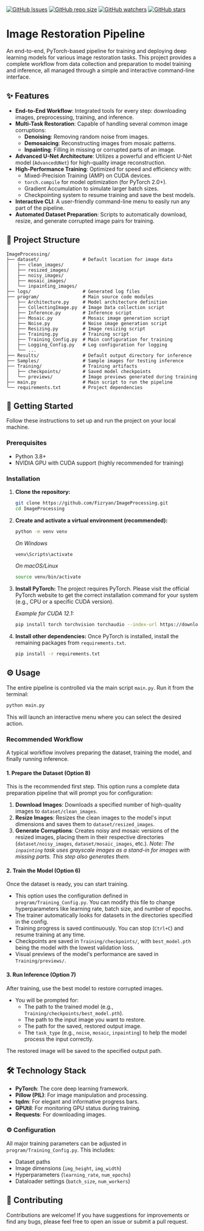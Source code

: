 [![GitHub Issues](https://img.shields.io/github/issues/Fizryan/ImageProcessing)](https://github.com/Fizryan/ImageProcessing/issues)
[![GitHub repo size](https://img.shields.io/github/repo-size/Fizryan/ImageProcessing?color=tomato)](https://github.com/Fizryan/ImageProcessing)
[![GitHub watchers](https://img.shields.io/github/watchers/Fizryan/ImageProcessing)](https://github.com/Fizryan/ImageProcessing/watchers)
[![GitHub stars](https://img.shields.io/github/stars/Fizryan/ImageProcessing)](https://github.com/Fizryan/ImageProcessing/stargazers)
# Image Restoration Pipeline

An end-to-end, PyTorch-based pipeline for training and deploying deep learning models for various image restoration tasks. This project provides a complete workflow from data collection and preparation to model training and inference, all managed through a simple and interactive command-line interface.

## ✨ Features

-   **End-to-End Workflow**: Integrated tools for every step: downloading images, preprocessing, training, and inference.
-   **Multi-Task Restoration**: Capable of handling several common image corruptions:
    -   **Denoising**: Removing random noise from images.
    -   **Demosaicing**: Reconstructing images from mosaic patterns.
    -   **Inpainting**: Filling in missing or corrupted parts of an image.
-   **Advanced U-Net Architecture**: Utilizes a powerful and efficient U-Net model (`AdvancedUNet`) for high-quality image reconstruction.
-   **High-Performance Training**: Optimized for speed and efficiency with:
    -   Mixed-Precision Training (AMP) on CUDA devices.
    -   `torch.compile` for model optimization (for PyTorch 2.0+).
    -   Gradient Accumulation to simulate larger batch sizes.
    -   Checkpointing system to resume training and save the best models.
-   **Interactive CLI**: A user-friendly command-line menu to easily run any part of the pipeline.
-   **Automated Dataset Preparation**: Scripts to automatically download, resize, and generate corrupted image pairs for training.

## 📂 Project Structure

```
ImageProcessing/
├── dataset/                # Default location for image data
│   ├── clean_images/
│   ├── resized_images/
│   ├── noisy_images/
│   ├── mosaic_images/
│   └── inpainting_images/
├── logs/                   # Generated log files
├── program/                # Main source code modules
│   ├── Architecture.py     # Model architecture definition
│   ├── CollectingImage.py  # Image Data collection script
│   ├── Inference.py        # Inference script
│   ├── Mosaic.py           # Mosaic image generation script
│   ├── Noise.py            # Noise image generation script
│   ├── Resizing.py         # Image resizing script
│   ├── Training.py         # Training script
│   ├── Training_Config.py  # Main configuration for training
│   ├── Logging_Config.py   # Log configuration for logging
│   └── ...
├── Results/                # Default output directory for inference
├── Samples/                # Sample images for testing inference
├── Training/               # Training artifacts
│   ├── checkpoints/        # Saved model checkpoints
│   └── previews/           # Image previews generated during training
├── main.py                 # Main script to run the pipeline
└── requirements.txt        # Project dependencies
```

## 🚀 Getting Started

Follow these instructions to set up and run the project on your local machine.

### Prerequisites

-   Python 3.8+
-   NVIDIA GPU with CUDA support (highly recommended for training)

### Installation

1.  **Clone the repository:**
    ```bash
    git clone https://github.com/Fizryan/ImageProcessing.git
    cd ImageProcessing
    ```

2.  **Create and activate a virtual environment (recommended):**
    ```bash
    python -m venv venv
    ```
    *On Windows*
    ```bash
    venv\Scripts\activate
    ```
    *On macOS/Linux*
    ```bash
    source venv/bin/activate
    ```

4.  **Install PyTorch:**
    The project requires PyTorch. Please visit the official PyTorch website to get the correct installation command for your system (e.g., CPU or a specific CUDA version).

    *Example for CUDA 12.1:*
    ```bash
    pip install torch torchvision torchaudio --index-url https://download.pytorch.org/whl/cu121
    ```

5.  **Install other dependencies:**
    Once PyTorch is installed, install the remaining packages from `requirements.txt`.
    ```bash
    pip install -r requirements.txt
    ```

## ⚙️ Usage

The entire pipeline is controlled via the main script `main.py`. Run it from the terminal:

```bash
python main.py
```

This will launch an interactive menu where you can select the desired action.

### Recommended Workflow

A typical workflow involves preparing the dataset, training the model, and finally running inference.

#### 1. Prepare the Dataset (Option 8)

This is the recommended first step. This option runs a complete data preparation pipeline that will prompt you for configuration:
1.  **Download Images**: Downloads a specified number of high-quality images to `dataset/clean_images`.
2.  **Resize Images**: Resizes the clean images to the model's input dimensions and saves them to `dataset/resized_images`.
3.  **Generate Corruptions**: Creates noisy and mosaic versions of the resized images, placing them in their respective directories (`dataset/noisy_images`, `dataset/mosaic_images`, etc.).
*Note: The `inpainting` task uses grayscale images as a stand-in for images with missing parts. This step also generates them.*

#### 2. Train the Model (Option 6)

Once the dataset is ready, you can start training.
-   This option uses the configuration defined in `program/Training_Config.py`. You can modify this file to change hyperparameters like learning rate, batch size, and number of epochs.
-   The trainer automatically looks for datasets in the directories specified in the config.
-   Training progress is saved continuously. You can stop (`Ctrl+C`) and resume training at any time.
-   Checkpoints are saved in `Training/checkpoints/`, with `best_model.pth` being the model with the lowest validation loss.
-   Visual previews of the model's performance are saved in `Training/previews/`.

#### 3. Run Inference (Option 7)

After training, use the best model to restore corrupted images.
-   You will be prompted for:
    -   The path to the trained model (e.g., `Training/checkpoints/best_model.pth`).
    -   The path to the input image you want to restore.
    -   The path for the saved, restored output image.
    -   The `task_type` (e.g., `noise`, `mosaic`, `inpainting`) to help the model process the input correctly.

The restored image will be saved to the specified output path.

## 🛠️ Technology Stack

-   **PyTorch**: The core deep learning framework.
-   **Pillow (PIL)**: For image manipulation and processing.
-   **tqdm**: For elegant and informative progress bars.
-   **GPUtil**: For monitoring GPU status during training.
-   **Requests**: For downloading images.

### ⚙️ Configuration

All major training parameters can be adjusted in `program/Training_Config.py`. This includes:
-   Dataset paths
-   Image dimensions (`img_height`, `img_width`)
-   Hyperparameters (`learning_rate`, `num_epochs`)
-   Dataloader settings (`batch_size`, `num_workers`)

## 🤝 Contributing

Contributions are welcome! If you have suggestions for improvements or find any bugs, please feel free to open an issue or submit a pull request.
